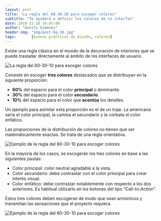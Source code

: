 ```yaml
---
layout: post
title: "La regla del 60-30-10 para escoger colores"
subtitle: "Te ayudará a definir los colores de tu interfaz"
date: 2018-11-28 16:45:00
author: "Aunitz Giménez"
header-img: "img/post-bg-30.jpg"
tags:       [buenas prácticas de diseño, colores]
---
```


<p>Existe una regla clásica en el mundo de la decoración de interiores que se puede trasladar directamente al ámbito de los interfaces de usuario.</p>
<p><img src="{{ site.baseurl }}/img/60-30-10_01.png" alt="La regla del 60-30-10 para escoger colores"></p>
<p>Consiste en escoger <strong>tres colores</strong> destacados que se distribuyan en la siguiente proporción:</p>
<ul>
	<li><strong>60%</strong> del espacio para el color <strong>principal</strong> o dominante.</li>
	<li><strong>30%</strong> del espacio para el color <strong>secundario</strong>.</li>
	<li><strong>10%</strong> del espacio para el color que <strong>acentúa</strong> los detalles.</li>
</ul>
<p>Un ejemplo para asimilar esta proporción es el de un traje. La americana sería el color principal, la camisa el secundario y la corbata el color enfático.</p>
<p>Las proporciones de la distribución de colores no tienen que ser matemáticamente exactas. Se trata de una regla orientativa.</p>
<p><img src="{{ site.baseurl }}/img/60-30-10-ejemplo-1.png" alt="Ejemplo de la regla del 60-30-10 para escoger colores"></p>
<p>En la mayoría de los casos, se escogerán los tres colores en base a las siguientes pautas:</p>
<ul>
	<li>Color principal: color neutral agradable a la vista.</li>
	<li>Color secundario: debe contrastar con el color principal para crear interés visual.</li>
	<li>Color enfático: debe contrastar notablemente con respecto a los dos anteriores. Es habitual utilizarlo en los botones del tipo “Call-to-Action”.</li>
</ul>
<p>Estos tres colores deben escogerse de modo que sean armónicos y transmitan las sensaciones que el proyecto requiera.</p>
<p><img src="{{ site.baseurl }}/img/60-30-10-ejemplo-2.png" alt="Ejemplo de la regla del 60-30-10 para escoger colores"></p>


